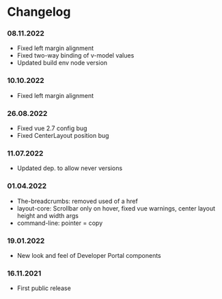 Changelog
===

### 08.11.2022
- Fixed left margin alignment
- Fixed two-way binding of v-model values 
- Updated build env node version

### 10.10.2022
- Fixed left margin alignment

### 26.08.2022
- Fixed vue 2.7 config bug
- Fixed CenterLayout position bug

### 11.07.2022
- Updated dep. to allow never versions

### 01.04.2022
- The-breadcrumbs: removed used of a href
- layout-core: Scrollbar only on hover, fixed vue warnings, center layout height and width args
- command-line: pointer = copy

### 19.01.2022
- New look and feel of Developer Portal components

### 16.11.2021
- First public release
